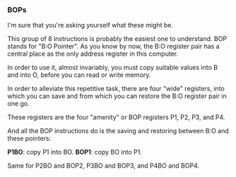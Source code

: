 ### BOPs

I'm sure that you're asking yourself what these might be.

This group of 8 instructions is probably the easiest one to understand. BOP stands for "B:O Pointer". As you know by now, the B:O register pair has a central place as the only address register in this computer.

In order to use it, almost invariably, you must copy suitable values into B and into O, before you can read or write memory.

In order to alleviate this repetitive task, there are four "wide" registers, into which you can save and from which you can restore the B:O register pair in one go.

These registers are the four "amenity" or BOP registers P1, P2, P3, and P4.

 And all the BOP instructions do is the saving and restoring between B:O and these pointers:

**P1BO**: copy P1 into BO.
**BOP1**: copy BO into P1.

 Same for P2BO and BOP2, P3BO and BOP3, and P4BO and BOP4.

